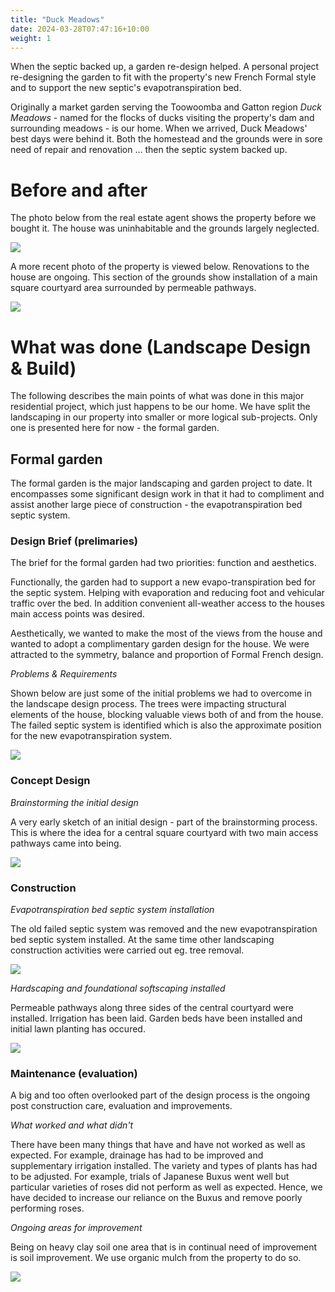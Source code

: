 ```yaml
---
title: "Duck Meadows"
date: 2024-03-28T07:47:16+10:00
weight: 1
---
```


When the septic backed up, a garden re-design helped. A personal project re-designing the garden to fit with the property's new French Formal style and to support the new septic's evapotranspiration bed.

Originally a market garden serving the Toowoomba and Gatton region _Duck Meadows_ - named for the flocks of ducks visiting the property's dam and surrounding meadows - is our home. When we arrived, Duck Meadows' best days were behind it. Both the homestead and the grounds were in sore need of repair and renovation ... then the septic system backed up.


# Before and after

The photo below from the real estate agent shows the property before we bought it. The house was uninhabitable and the grounds largely neglected.

![](../../images/projects/duck_meadows/real_estate_photos/1_Connoles_Rd_Back_Photo_Real_estate_pic_1.jpg)

A more recent photo of the property is viewed below. Renovations to the house are ongoing. This section of the grounds show installation of a main square courtyard area surrounded by permeable pathways.

![](../../images/projects/duck_meadows/progress/front-may-2024-small.jpg)

# What was done (Landscape Design & Build)
The following describes the main points of what was done in this major residential project, which just happens to be our home. We have split the landscaping in our property into smaller or more logical sub-projects. Only one is presented here for now - the formal garden. 

## Formal garden 

The formal garden is the major landscaping and garden project to date. It encompasses some significant design work in that it had to compliment and assist another large piece of construction - the evapotranspiration bed septic system. 

### Design Brief (prelimaries)

The brief for the formal garden had two priorities: function and aesthetics.

Functionally, the garden had to support a new evapo-transpiration bed for the septic system. Helping with evaporation and reducing foot and vehicular traffic over the bed. In addition convenient all-weather access to the houses main access points was desired.


Aesthetically, we wanted to make the most of the views from the house and wanted to adopt a complimentary garden design for the house. We were attracted to the symmetry, balance and proportion of Formal French design. 

_Problems & Requirements_

Shown below are just some of the initial problems we had to overcome in the landscape design process. The trees were impacting structural elements of the house, blocking valuable views both of and from the house. The failed septic system is identified which is also the approximate position for the new evapotranspiration system.  

![](../../images/projects/duck_meadows/design_sketches/visual_plan_of_problems.jpg)

### Concept Design

_Brainstorming the initial design_

A very early sketch of an initial design - part of the brainstorming process. This is where the idea for a central square courtyard with two main access pathways came into being. 

![](../../images/projects/duck_meadows/design_sketches/early_brainstorming_sketch-small.jpg)

### Construction

_Evapotranspiration bed septic system installation_

The old failed septic system was removed and the new evapotranspiration bed septic system installed. At the same time other landscaping construction activities were carried out eg. tree removal.

![](../../images/projects/duck_meadows/initial_works/evapo_transpiration_beds-small.jpg)

_Hardscaping and foundational softscaping installed_

Permeable pathways along three sides of the central courtyard were installed. Irrigation has been laid. Garden beds have been installed and initial lawn planting has occured.

![](../../images/projects/duck_meadows/initial_works/bed_layout_and_paths-small.jpg)

### Maintenance (evaluation)
A big and too often overlooked part of the design process is the ongoing post construction care, evaluation and improvements.

_What worked and what didn't_ 

There have been many things that have and have not worked as well as expected. For example, drainage has had to be improved and supplementary irrigation installed. The variety and types of plants has had to be adjusted. For example, trials of Japanese Buxus went well but particular varieties of roses did not perform as well as expected. Hence, we have decided to increase our reliance on the Buxus and remove poorly performing roses.   

_Ongoing areas for improvement_

Being on heavy clay soil one area that is in continual need of improvement is soil improvement. We use organic mulch from the property to do so.

![](../../images/projects/duck_meadows/maintenance/sandy_soil_improve_compressed.JPG)

